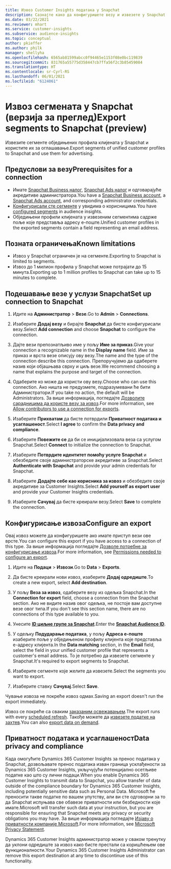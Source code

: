 ```yaml
---
title: Извоз Customer Insights података у Snapchat
description: Сазнајте како да конфигуришете везу и извезете у Snapchat.
ms.date: 03/22/2021
ms.reviewer: mhart
ms.service: customer-insights
ms.subservice: audience-insights
ms.topic: conceptual
author: pkieffer
ms.author: philk
manager: shellyha
ms.openlocfilehash: 6565ab81599abcc0f94465e1153f08e0bc119839
ms.sourcegitcommit: 831765a55775d358447cb7ffa56f2c3b85459084
ms.translationtype: HT
ms.contentlocale: sr-Cyrl-RS
ms.lasthandoff: 06/01/2021
ms.locfileid: "6124061"
---
```

# <a name="export-segments-to-snapchat-preview"></a><span data-ttu-id="959ff-103">Извоз сегмената у Snapchat (верзија за преглед)</span><span class="sxs-lookup"><span data-stu-id="959ff-103">Export segments to Snapchat (preview)</span></span>

<span data-ttu-id="959ff-104">Извезите сегменте обједињених профила клијената у Snapchat и користите их за оглашавање.</span><span class="sxs-lookup"><span data-stu-id="959ff-104">Export segments of unified customer profiles to Snapchat and use them for advertising.</span></span> 

## <a name="prerequisites-for-a-connection"></a><span data-ttu-id="959ff-105">Предуслови за везу</span><span class="sxs-lookup"><span data-stu-id="959ff-105">Prerequisites for a connection</span></span>

-   <span data-ttu-id="959ff-106">Имате [Snapchat Business налог](https://business.snapchat.com/), [Snapchat Ads налог](https://ads.snapchat.com/) и одговарајуће акредитиве администратора.</span><span class="sxs-lookup"><span data-stu-id="959ff-106">You have a [Snapchat Business account](https://business.snapchat.com/), a [Snapchat Ads account](https://ads.snapchat.com/), and corresponding administrator credentials.</span></span>
-   <span data-ttu-id="959ff-107">[Конфигурисали сте сегменте](segments.md) у увидима о корисницима.</span><span class="sxs-lookup"><span data-stu-id="959ff-107">You have [configured segments](segments.md) in audience insights.</span></span>
-   <span data-ttu-id="959ff-108">Обједињени профили клијената у извезеним сегментима садрже поље које представља адресу е-поште.</span><span class="sxs-lookup"><span data-stu-id="959ff-108">Unified customer profiles in the exported segments contain a field representing an email address.</span></span>

## <a name="known-limitations"></a><span data-ttu-id="959ff-109">Позната ограничења</span><span class="sxs-lookup"><span data-stu-id="959ff-109">Known limitations</span></span>

- <span data-ttu-id="959ff-110">Извоз у Snapchat ограничен је на сегменте.</span><span class="sxs-lookup"><span data-stu-id="959ff-110">Exporting to Snapchat is limited to segments.</span></span>
- <span data-ttu-id="959ff-111">Извоз до 1 милион профила у Snapchat може потрајати до 15 минута.</span><span class="sxs-lookup"><span data-stu-id="959ff-111">Exporting up to 1 million profiles to Snapchat can take up to 15 minutes to complete.</span></span> 

## <a name="set-up-connection-to-snapchat"></a><span data-ttu-id="959ff-112">Подешавање везе у услузи Snapchat</span><span class="sxs-lookup"><span data-stu-id="959ff-112">Set up connection to Snapchat</span></span>

1. <span data-ttu-id="959ff-113">Идите на **Администратор** > **Везе**.</span><span class="sxs-lookup"><span data-stu-id="959ff-113">Go to **Admin** > **Connections**.</span></span>

1. <span data-ttu-id="959ff-114">Изаберите **Додај везу** и бирајте **Snapchat** да бисте конфигурисали везу.</span><span class="sxs-lookup"><span data-stu-id="959ff-114">Select **Add connection** and choose **Snapchat** to configure the connection.</span></span>

1. <span data-ttu-id="959ff-115">Дајте вези препознатљиво име у пољу **Име за приказ**.</span><span class="sxs-lookup"><span data-stu-id="959ff-115">Give your connection a recognizable name in the **Display name** field.</span></span> <span data-ttu-id="959ff-116">Име за приказ и врста везе описују ову везу.</span><span class="sxs-lookup"><span data-stu-id="959ff-116">The name and the type of the connection describe this connection.</span></span> <span data-ttu-id="959ff-117">Препоручујемо да одаберете назив који објашњава сврху и циљ везе.</span><span class="sxs-lookup"><span data-stu-id="959ff-117">We recommend choosing a name that explains the purpose and target of the connection.</span></span>

1. <span data-ttu-id="959ff-118">Одаберите ко може да користи ову везу.</span><span class="sxs-lookup"><span data-stu-id="959ff-118">Choose who can use this connection.</span></span> <span data-ttu-id="959ff-119">Ако ништа не предузмете, подразумевани ће бити Администратори.</span><span class="sxs-lookup"><span data-stu-id="959ff-119">If you take no action, the default will be Administrators.</span></span> <span data-ttu-id="959ff-120">За више информација, погледајте [Дозволите сарадницима да користе везу за извоз](connections.md#allow-contributors-to-use-a-connection-for-exports).</span><span class="sxs-lookup"><span data-stu-id="959ff-120">For more information, see [Allow contributors to use a connection for exports](connections.md#allow-contributors-to-use-a-connection-for-exports).</span></span>

1. <span data-ttu-id="959ff-121">Изаберите **Прихватам** да бисте потврдили **Приватност података и усаглашеност**.</span><span class="sxs-lookup"><span data-stu-id="959ff-121">Select **I agree** to confirm the **Data privacy and compliance**.</span></span>

1. <span data-ttu-id="959ff-122">Изаберите **Повежите се** да би се иницијализовала веза са услугом Snapchat.</span><span class="sxs-lookup"><span data-stu-id="959ff-122">Select **Connect** to initialize the connection to Snapchat.</span></span>

1. <span data-ttu-id="959ff-123">Изаберите **Потврдите идентитет помоћу услуге Snapchat** и обезбедите своје администраторске акредитиве за Snapchat.</span><span class="sxs-lookup"><span data-stu-id="959ff-123">Select **Authenticate with Snapchat** and provide your admin credentials for Snapchat.</span></span> 

1. <span data-ttu-id="959ff-124">Изаберите **Додајте себе као корисника за извоз** и обезбедите своје акредитиве за Customer Insights.</span><span class="sxs-lookup"><span data-stu-id="959ff-124">Select **Add yourself as export user** and provide your Customer Insights credentials.</span></span>

1. <span data-ttu-id="959ff-125">Изаберите **Сачувај** да бисте креирали везу.</span><span class="sxs-lookup"><span data-stu-id="959ff-125">Select **Save** to complete the connection.</span></span>

## <a name="configure-an-export"></a><span data-ttu-id="959ff-126">Конфигурисање извоза</span><span class="sxs-lookup"><span data-stu-id="959ff-126">Configure an export</span></span>

<span data-ttu-id="959ff-127">Овај извоз можете да конфигуришете ако имате приступ вези ове врсте.</span><span class="sxs-lookup"><span data-stu-id="959ff-127">You can configure this export if you have access to a connection of this type.</span></span> <span data-ttu-id="959ff-128">За више информација погледајте [Дозволе потребне за конфигурисање извоза](export-destinations.md#set-up-a-new-export).</span><span class="sxs-lookup"><span data-stu-id="959ff-128">For more information, see [Permissions needed to configure an export](export-destinations.md#set-up-a-new-export).</span></span>

1. <span data-ttu-id="959ff-129">Идите на **Подаци** > **Извози**.</span><span class="sxs-lookup"><span data-stu-id="959ff-129">Go to **Data** > **Exports**.</span></span>

1. <span data-ttu-id="959ff-130">Да бисте креирали нови извоз, изаберите **Додај одредиште**.</span><span class="sxs-lookup"><span data-stu-id="959ff-130">To create a new export, select **Add destination**.</span></span>

1. <span data-ttu-id="959ff-131">У пољу **Веза за извоз**, одаберите везу из одељка Snapchat.</span><span class="sxs-lookup"><span data-stu-id="959ff-131">In the **Connection for export** field, choose a connection from the Snapchat section.</span></span> <span data-ttu-id="959ff-132">Ако не видите назив овог одељка, не постоје вам доступне везе овог типа.</span><span class="sxs-lookup"><span data-stu-id="959ff-132">If you don't see this section name, there are no connections of this type available to you.</span></span>

1. <span data-ttu-id="959ff-133">Унесите [**ID циљне групе за Snapchat**](https://businesshelp.snapchat.com/s/article/custom-audiences).</span><span class="sxs-lookup"><span data-stu-id="959ff-133">Enter the [**Snapchat Audience ID**](https://businesshelp.snapchat.com/s/article/custom-audiences).</span></span>

1. <span data-ttu-id="959ff-134">У одељку **Подударање података**, у пољу **Адреса е-поште** изаберите поље у обједињеном профилу клијента које представља е-адресу клијента.</span><span class="sxs-lookup"><span data-stu-id="959ff-134">In the **Data matching** section, in the **Email** field, select the field in your unified customer profile that represents a customer's email address.</span></span> <span data-ttu-id="959ff-135">То је потребно да извезете сегменте у Snapchat.</span><span class="sxs-lookup"><span data-stu-id="959ff-135">It's required to export segments to Snapchat.</span></span>

1. <span data-ttu-id="959ff-136">Изаберите сегменте које желите да извезете.</span><span class="sxs-lookup"><span data-stu-id="959ff-136">Select the segments you want to export.</span></span> 

1. <span data-ttu-id="959ff-137">Изаберите ставку **Сачувај**.</span><span class="sxs-lookup"><span data-stu-id="959ff-137">Select **Save**.</span></span>

<span data-ttu-id="959ff-138">Чување извоза не покреће извоз одмах.</span><span class="sxs-lookup"><span data-stu-id="959ff-138">Saving an export doesn't run the export immediately.</span></span>

<span data-ttu-id="959ff-139">Извоз се покреће са сваким [заказаним освежавањем](system.md#schedule-tab).</span><span class="sxs-lookup"><span data-stu-id="959ff-139">The export runs with every [scheduled refresh](system.md#schedule-tab).</span></span> <span data-ttu-id="959ff-140">Такође можете да [извезете податке на захтев](export-destinations.md#run-exports-on-demand).</span><span class="sxs-lookup"><span data-stu-id="959ff-140">You can also [export data on demand](export-destinations.md#run-exports-on-demand).</span></span> 


## <a name="data-privacy-and-compliance"></a><span data-ttu-id="959ff-141">Приватност података и усаглашеност</span><span class="sxs-lookup"><span data-stu-id="959ff-141">Data privacy and compliance</span></span>

<span data-ttu-id="959ff-142">Када омогућите Dynamics 365 Customer Insights за пренос података у Snapchat, дозвољавате пренос података изван граница усклађености за Dynamics 365 Customer Insights, укључујући потенцијално осетљиве податке као што су лични подаци.</span><span class="sxs-lookup"><span data-stu-id="959ff-142">When you enable Dynamics 365 Customer Insights to transmit data to Snapchat, you allow transfer of data outside of the compliance boundary for Dynamics 365 Customer Insights, including potentially sensitive data such as Personal Data.</span></span> <span data-ttu-id="959ff-143">Microsoft ће преносити такве податке по вашем упутству, али ви сте одговорни за то да Snapchat испуњава све обавезе приватности или безбедности које имате.</span><span class="sxs-lookup"><span data-stu-id="959ff-143">Microsoft will transfer such data at your instruction, but you are responsible for ensuring that Snapchat meets any privacy or security obligations you may have.</span></span> <span data-ttu-id="959ff-144">За више информација погледајте [Изјаву о приватности компаније Microsoft](https://go.microsoft.com/fwlink/?linkid=396732).</span><span class="sxs-lookup"><span data-stu-id="959ff-144">For more information, see [Microsoft Privacy Statement](https://go.microsoft.com/fwlink/?linkid=396732).</span></span>

<span data-ttu-id="959ff-145">Dynamics 365 Customer Insights администратор може у сваком тренутку да уклони одредиште за извоз како бисте престали са коришћењем ове функционалности.</span><span class="sxs-lookup"><span data-stu-id="959ff-145">Your Dynamics 365 Customer Insights Administrator can remove this export destination at any time to discontinue use of this functionality.</span></span>

